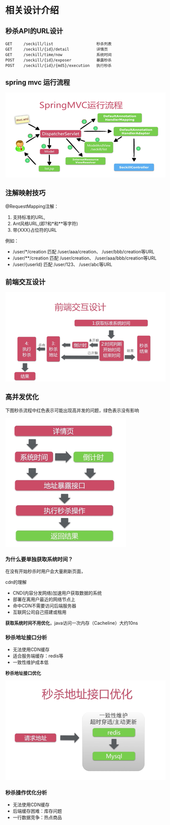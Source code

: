 # 相关设计介绍

## 秒杀API的URL设计

```
GET     /seckill/list                   秒杀列表
GET     /seckill/{id}/detail            详情页
GET     /seckill/time/now               系统时间
POST    /seckill/{id}/exposer           暴露秒杀
POST    /seckill/{id}/{md5}/execution   执行秒杀
```

## spring mvc 运行流程

![spring mvc 运行流程](images/spring-mvc-flow.png)


## 注解映射技巧

@RequestMapping注解：

1. 支持标准的URL,
2. Ant风格URL,(即?和*和**等字符)
3. 带{XXX}占位符的URL


例如：

- /user/*/creation    匹配 /user/aaa/creation、 /user/bbb/creation等URL
- /user/**/creation   匹配 /user/creation、 /user/aaa/bbb/creation等URL
- /user/{userId}      匹配 /user/123、 /user/abc等URL

## 前端交互设计

![前端交互设计](images/font-end-interactive-desgin.png)

## 高并发优化

下图秒杀流程中红色表示可能出现高并发的问题，绿色表示没有影响

![高并发点](images/high-concurrency-point.png)

### 为什么要单独获取系统时间？

在没有开始秒杀时用户会大量刷新页面，

cdn的理解

- CND(内容分发网络)加速用户获取数据的系统
- 部署在离用户最近的网络节点上
- 命中CDN不需要访问后端服务器
- 互联网公司自己搭建或租用

**获取系统时间不用优化**，java访问一次内存（Cacheline）大约10ns


### 秒杀地址接口分析

- 无法使用CDN缓存
- 适合服务端缓存：redis等
- 一致性维护成本低

**秒杀地址接口优化**

![秒杀地址接口优化](images/seckill-url-optimize.png)


### 秒杀操作优化分析

- 无法使用CDN缓存
- 后端缓存困难：库存问题
- 一行数据竞争：热点商品